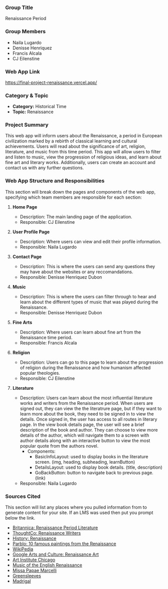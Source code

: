 ### Group Title

Renaissance Period

### Group Members

- Naila Lugardo
- Denisse Henriquez
- Francis Alcala
- CJ Eilenstine

### Web App Link

https://final-project-renaissance.vercel.app/

### Category & Topic

- **Category:** Historical Time
- **Topic:** Renaissance

### Project Summary

This web app will inform users about the Renaissance, a period in European civilization marked by a rebirth of classical learning and cultural achievements. Users will read about the significance of art, religion, literature, and music from this time period. This app will allow users to filter and listen to music, view the progression of religious ideas, and learn about fine art and literary works. Additionally, users can create an account and contact us with any further questions.

### Web App Structure and Responsibilities

This section will break down the pages and components of the web app, specifying which team members are responsible for each section:

1. **Home Page**

   - Description: The main landing page of the application.
   - Responsible: CJ Eilenstine

2. **User Profile Page**

   - Description: Where users can view and edit their profile information.
   - Responsible: Naila Lugardo

3. **Contact Page**

   - Description: This is where the users can send any questions they may have about the websites or any reccomandations.
   - Responsible: Denisse Henriquez Dubon

4. **Music**

   - Description: This is where the users can filter through to hear and learn about the different types of music that was played during the Renaissance.
   - Responsible: Denisse Henriquez Dubon

5. **Fine Arts**

   - Description: Where users can learn about fine art from the Renaissance time period.
   - Responsible: Francis Alcala

6. **Religion**

   - Description: Users can go to this page to learn about the progression of religion during the Renaissance and how humanism affected popular theologies.
   - Responsible: CJ Eilenstine

7. **Literature**
   - Description: Users can learn about the most influential literature works and writers from the Renaissance period. When users are signed out, they can view the the literatrure page, but if 
   they want to learn more about the book, they need to be signed in to view the details. Once signed in, the user has access to all routes in literary page. In the view book details page, the user will see a brief description of the book and author. They can choose to view more
   details of the author, which will navigate them to a screen with author details along with an interactive button to view the most popular quote from the authors novel. 
      - Components:
         - BasicInfoLayout: used to display books in the literature screen. (img, heading, subheading, learnButton)
         - DetailsLayout: used to display book details. (title, description)
         - GoBackButton: button to navigate back to previous page. (link)
   - Responsible: Naila Lugardo

### Sources Cited

This section will list any places where you pulled information from to generate content for your site. If an LMS was used then put you prompt below the link.

- [Britannica: Renaissance Period Literature ](https://www.britannica.com/art/English-literature/The-Renaissance-period-1550-1660)
- [ThoughtCo: Renaissance Writers ](https://www.thoughtco.com/top-renaissance-writers-4156665)
- [History: Renaissance](https://www.history.com/topics/renaissance/renaissance)
- [Parblo: 10 famous paintings from the Renaissance](https://www.parblo.com/blogs/guides/10-most-famous-paintings-of-the-renaissance)
- [WikiPedia](https://en.wikipedia.org/wiki/Renaissance#Religion)
- [Google Arts and Culture: Renaissance Art](https://artsandculture.google.com/usergallery/religious-art-throughout-the-renaissance/1wISpDWs4ZhBJA)
- [Art Institute Chicago](https://www.artic.edu/collection)
- [Music of the English Renaissance](https://www.abc.net.au/listen/classic/read-and-watch/listening-guide/music-of-the-english-renaissance/11427460)
- [Missa Papae Marcelli](https://en.wikipedia.org/wiki/Missa_Papae_Marcelli)
- [Greensleeves](https://en.wikipedia.org/wiki/Greensleeves)
- [Madrigal](https://en.wikipedia.org/wiki/Madrigal)
